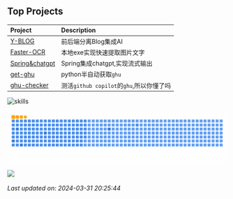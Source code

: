 



## Top Projects
|Project|Description|
|:--|:--|
|[Y-BLOG](https://github.com/Cunninger/background-backmanage)|前后端分离Blog集成AI
|[Faster-OCR](https://github.com/Cunninger/Monitor-OCR)|本地exe实现快速提取图片文字
|[Spring&chatgpt](https://github.com/Cunninger/Spring-chatgpt.git)|Spring集成chatgpt,实现流式输出
|[get-ghu](https://github.com/Cunninger/get_ghu.git)|python半自动获取`ghu`
|[ghu-checker](https://github.com/Cunninger/ghu_checker.git)|测活`github copilot`的`ghu`,所以你懂了吗




![skills](https://skillicons.dev/icons?perline=14&i=bash,devto,discord,docker,git,github,githubactions,go,html,java,js,linux,md,mysql,nginx,nodejs,ps,py,pytorch,redis,sqlite,stackoverflow,twitter,ts,vercel,vscode,vue,workers,c)

[![](https://raw.githubusercontent.com/xiaozhou26/xiaozhou26/main/out/ocean.gif)](https://github.com/Cunninger)

[![](https://raw.githubusercontent.com/xiaozhou26/Cunninger/main/out/ocean.gif)](https://github.com/Cunninger)

*Last updated on: 2024-03-31 20:25:44*
